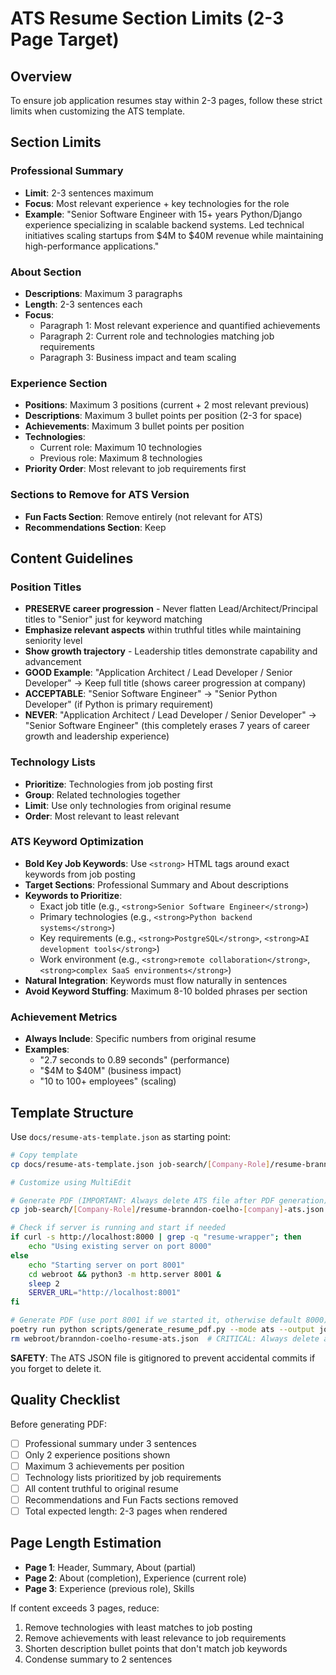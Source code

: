 # ATS Resume Section Limits (2-3 Page Target)

## Overview
To ensure job application resumes stay within 2-3 pages, follow these strict limits when customizing the ATS template.

## Section Limits

### Professional Summary
- **Limit**: 2-3 sentences maximum
- **Focus**: Most relevant experience + key technologies for the role
- **Example**: "Senior Software Engineer with 15+ years Python/Django experience specializing in scalable backend systems. Led technical initiatives scaling startups from $4M to $40M revenue while maintaining high-performance applications."

### About Section
- **Descriptions**: Maximum 3 paragraphs
- **Length**: 2-3 sentences each
- **Focus**: 
  - Paragraph 1: Most relevant experience and quantified achievements
  - Paragraph 2: Current role and technologies matching job requirements
  - Paragraph 3: Business impact and team scaling

### Experience Section
- **Positions**: Maximum 3 positions (current + 2 most relevant previous)
- **Descriptions**: Maximum 3 bullet points per position (2-3 for space)
- **Achievements**: Maximum 3 bullet points per position
- **Technologies**: 
  - Current role: Maximum 10 technologies
  - Previous role: Maximum 8 technologies
- **Priority Order**: Most relevant to job requirements first

### Sections to Remove for ATS Version
- **Fun Facts Section**: Remove entirely (not relevant for ATS)
- **Recommendations Section**: Keep

## Content Guidelines

### Position Titles
- **PRESERVE career progression** - Never flatten Lead/Architect/Principal titles to "Senior" just for keyword matching
- **Emphasize relevant aspects** within truthful titles while maintaining seniority level
- **Show growth trajectory** - Leadership titles demonstrate capability and advancement
- **GOOD Example**: "Application Architect / Lead Developer / Senior Developer" → Keep full title (shows career progression at company)
- **ACCEPTABLE**: "Senior Software Engineer" → "Senior Python Developer" (if Python is primary requirement)
- **NEVER**: "Application Architect / Lead Developer / Senior Developer" → "Senior Software Engineer" (this completely erases 7 years of career growth and leadership experience)

### Technology Lists
- **Prioritize**: Technologies from job posting first
- **Group**: Related technologies together
- **Limit**: Use only technologies from original resume
- **Order**: Most relevant to least relevant

### ATS Keyword Optimization
- **Bold Key Job Keywords**: Use `<strong>` HTML tags around exact keywords from job posting
- **Target Sections**: Professional Summary and About descriptions
- **Keywords to Prioritize**: 
  - Exact job title (e.g., `<strong>Senior Software Engineer</strong>`)
  - Primary technologies (e.g., `<strong>Python backend systems</strong>`)
  - Key requirements (e.g., `<strong>PostgreSQL</strong>`, `<strong>AI development tools</strong>`)
  - Work environment (e.g., `<strong>remote collaboration</strong>`, `<strong>complex SaaS environments</strong>`)
- **Natural Integration**: Keywords must flow naturally in sentences
- **Avoid Keyword Stuffing**: Maximum 8-10 bolded phrases per section

### Achievement Metrics
- **Always Include**: Specific numbers from original resume
- **Examples**: 
  - "2.7 seconds to 0.89 seconds" (performance)
  - "$4M to $40M" (business impact)
  - "10 to 100+ employees" (scaling)

## Template Structure
Use `docs/resume-ats-template.json` as starting point:

```bash
# Copy template
cp docs/resume-ats-template.json job-search/[Company-Role]/resume-branndon-coelho-[company]-ats.json

# Customize using MultiEdit

# Generate PDF (IMPORTANT: Always delete ATS file after PDF generation)
cp job-search/[Company-Role]/resume-branndon-coelho-[company]-ats.json webroot/branndon-coelho-resume-ats.json

# Check if server is running and start if needed
if curl -s http://localhost:8000 | grep -q "resume-wrapper"; then
    echo "Using existing server on port 8000"
else
    echo "Starting server on port 8001"
    cd webroot && python3 -m http.server 8001 &
    sleep 2
    SERVER_URL="http://localhost:8001"
fi

# Generate PDF (use port 8001 if we started it, otherwise default 8000)
poetry run python scripts/generate_resume_pdf.py --mode ats --output job-search/[Company-Role]/resume.pdf ${SERVER_URL:+--url $SERVER_URL}
rm webroot/branndon-coelho-resume-ats.json  # CRITICAL: Always delete after use
```

**SAFETY**: The ATS JSON file is gitignored to prevent accidental commits if you forget to delete it.

## Quality Checklist

Before generating PDF:
- [ ] Professional summary under 3 sentences
- [ ] Only 2 experience positions shown
- [ ] Maximum 3 achievements per position
- [ ] Technology lists prioritized by job requirements
- [ ] All content truthful to original resume
- [ ] Recommendations and Fun Facts sections removed
- [ ] Total expected length: 2-3 pages when rendered

## Page Length Estimation
- **Page 1**: Header, Summary, About (partial)
- **Page 2**: About (completion), Experience (current role)
- **Page 3**: Experience (previous role), Skills

If content exceeds 3 pages, reduce:
1. Remove technologies with least matches to job posting
2. Remove achievements with least relevance to job requirements
3. Shorten description bullet points that don't match job keywords
4. Condense summary to 2 sentences